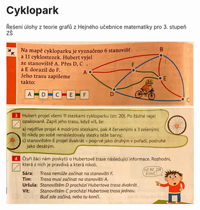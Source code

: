 # Cyklopark
Řešení úlohy z teorie grafů z Hejného učebnice matematiky pro 3. stupeň ZŠ

<img src="zadani1.jpg" /><br />
<img src="zadani2.jpg" />
